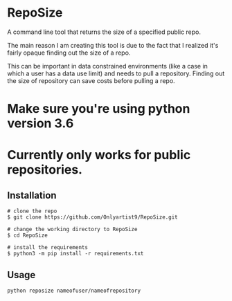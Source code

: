 # RepoSize
A command line tool that returns the size of a specified public repo.

The main reason I am creating this tool is due to the fact that I realized it's fairly opaque finding out the size of a repo. 

This can be important in data constrained environments (like a case in which a user has a data use limit) and needs to pull a repository. Finding out the size of repository can save costs before pulling a repo.

# Make sure you're using python version 3.6

# Currently only works for public repositories.

## Installation

```console
# clone the repo
$ git clone https://github.com/Onlyartist9/RepoSize.git

# change the working directory to RepoSize
$ cd RepoSize

# install the requirements
$ python3 -m pip install -r requirements.txt
```

## Usage
```console
python reposize nameofuser/nameofrepository
```
